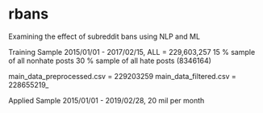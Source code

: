 # rbans
Examining the effect of subreddit bans using NLP and ML

Training Sample 2015/01/01 - 2017/02/15, ALL = 229,603,257
15 % sample of all nonhate posts
30 % sample of all hate posts (8346164)

main_data_preprocessed.csv = 229203259
main_data_filtered.csv = 228655219_

Applied Sample 2015/01/01 - 2019/02/28, 20 mil per month 
